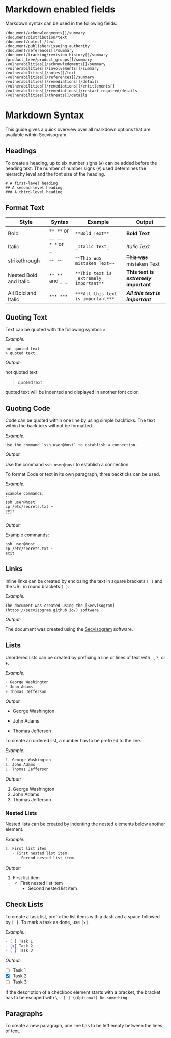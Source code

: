 # Markdown enabled fields
Markdown syntax can be used in the following fields:
```
/document/acknowledgments[]/summary
/document/distribution/text
/document/notes[]/text
/document/publisher/issuing_authority
/document/references[]/summary
/document/tracking/revision_history[]/summary
/product_tree/product_groups[]/summary
/vulnerabilities[]/acknowledgments[]/summary
/vulnerabilities[]/involvements[]/summary
/vulnerabilities[]/notes[]/text
/vulnerabilities[]/references[]/summary
/vulnerabilities[]/remediations[]/details
/vulnerabilities[]/remediations[]/entitlements[]
/vulnerabilities[]/remediations[]/restart_required/details
/vulnerabilities[]/threats[]/details
```

# Markdown Syntax
This guide gives a quick overview over all markdown options that are available within Secvisogram.

## Headings
To create a heading, up to six number signs (`#`) can be added before the heading text. The number of number signs (`#`) used determines the hierarchy level and the font size of the heading.
```
# A first-level heading
## A second-level heading
### A third-level heading
```

## Format Text
| Style                         | Syntax               | Example                                  | Output                                 |
|-------------------------------|----------------------|------------------------------------------|----------------------------------------|
| Bold                          | `** **` or `__ __`   | `**Bold Text**`                          | **Bold Text**                          |
| Italic                        | `* *` or `_ _`       | `_Italic Text_`                          | _Italic Text_                          |
| strikethrough                 | `~~ ~~`              | `~~This was mistaken Text~~`             | ~~This was mistaken Text~~             |
| Nested Bold and Italic        | `** **` and `_ _`    | `**This text is _extremely_ important**` | **This text is _extremely_ important** |
| All Bold and Italic           | `*** ***`            | `***All this text is important***`       | ***All this text is important***       |

## Quoting Text
Text can be quoted with the following symbol: `>`.

*Example:*
```
not quoted text
> quoted text
```

*Output:*

not quoted text
> quoted text

quoted text will be indented and displayed in another font color.

## Quoting Code
Code can be quoted within one line by using simple backticks. The text within the backticks will not be formatted.

*Example:*
```
Use the command `ssh user@host` to establish a connection.
```

*Output:*

Use the command `ssh user@host` to establish a connection.

To format Code or text in its own paragraph, three backticks can be used.

*Example:*
````
Example commands:
```
ssh user@host
cp /etc/secrets.txt ~
exit
```
````

*Output:*

Example commands:
```
ssh user@host
cp /etc/secrets.txt ~
exit
```

## Links
Inline links can be created by enclosing the text in square brackets `[ ]` and the URL in round brackets `( )`.

*Example:*

`The document was created using the [Secvisogram](https://secvisogram.github.io/) software.`

*Output:*

The document was created using the [Secvisogram](https://secvisogram.github.io/) software.

## Lists
Unordered lists can be created by prefixing a line or lines of text with `-`, `*`, or `+`.

*Example:*
```markdown
- George Washington
* John Adams
+ Thomas Jefferson
```

*Output:*
- George Washington
* John Adams
+ Thomas Jefferson

To create an ordered list, a number has to be prefixed to the line.

*Example:*
```markdown
1. George Washington
1. John Adams
1. Thomas Jefferson
```

*Output:*
1. George Washington
1. John Adams
1. Thomas Jefferson

### Nested Lists
Nested lists can be created by indenting the nested elements below another element.

*Example:*
```markdown
1. First list item
   - First nested list item
     - Second nested list item
```

*Output:*
1. First list item
   - First nested list item
     - Second nested list item

## Check Lists
To create a task list, prefix the list items with a dash and a space followed by `[ ]`. To mark a task as done, use `[x]`.

*Example:*:
```markdown
- [ ] Task 1
- [x] Task 2
- [ ] Task 3
```

*Output:*
- [ ] Task 1
- [x] Task 2
- [ ] Task 3

If the description of a checkbox element starts with a bracket, the bracket has to be escaped with `\`
`- [ ] \(Optional) Do something`

## Paragraphs
To create a new paragraph, one line has to be left empty between the lines of text.